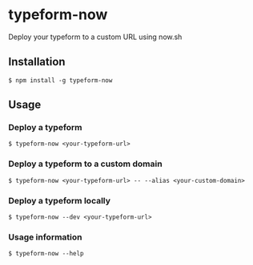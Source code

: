 typeform-now
============
Deploy your typeform to a custom URL using now.sh

Installation
------------

```
$ npm install -g typeform-now
```

Usage
-----

### Deploy a typeform
```
$ typeform-now <your-typeform-url>
```

### Deploy a typeform to a custom domain
```
$ typeform-now <your-typeform-url> -- --alias <your-custom-domain>
```

### Deploy a typeform locally
```
$ typeform-now --dev <your-typeform-url>
```

### Usage information
```
$ typeform-now --help
```